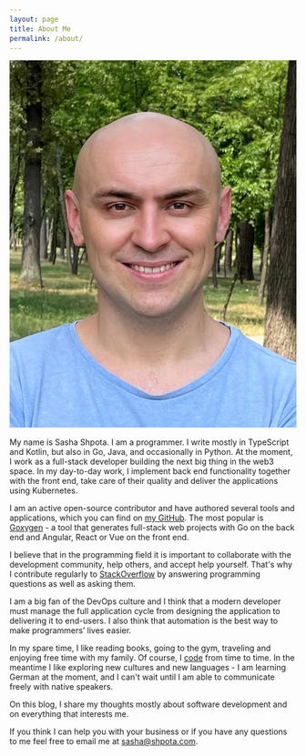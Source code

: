 ```yaml
---
layout: page
title: About Me
permalink: /about/
---
```


<img id="photo" alt="Photo" src="/images/photo.jpg">

My name is Sasha Shpota. I am a programmer. I write mostly in
TypeScript and Kotlin, but also in Go, Java, and occasionally
in Python. At the moment, I work as a full-stack developer
building the next big thing in the web3 space. In my day-to-day
work, I implement back end functionality together with the front
end, take care of their quality and deliver the applications
using Kubernetes.

I am an active open-source contributor and have authored
several tools and applications, which you can find on
[my GitHub](https://github.com/Shpota). The most popular
is [Goxygen](https://github.com/Shpota/goxygen) - a tool
that generates full-stack web projects with Go on the
back end and Angular, React or Vue on the front end.

I believe that in the programming field it is important
to collaborate with the development community, help others,
and accept help yourself. That's why I contribute regularly 
to [StackOverflow](https://stackoverflow.com/users/2065796/sasha-shpota?tab=profile)
by answering programming questions as well as asking them.


I am a big fan of the DevOps culture and I think
that a modern developer must manage the full application
cycle from designing the application to delivering it to
end-users. I also think that automation is the best way
to make programmers’ lives easier.

In my spare time, I like reading books, going to the 
gym, traveling and enjoying free time with my family. 
Of course, I [code](https://github.com/Shpota) from
time to time. In the meantime I like exploring 
new cultures and new languages - I am learning
German at the moment, and I can't wait until I am
able to communicate freely with native speakers.

On this blog, I share my thoughts mostly about software
development and on everything that interests me.

If you think I can help you with your business or
if you have any questions to me feel free to email
me at [sasha@shpota.com](mailto:sasha@shpota.com).
